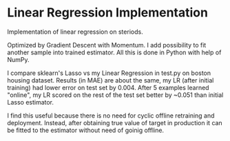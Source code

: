 # Linear Regression Implementation
Implementation of linear regression on steriods.

Optimized by Gradient Descent with Momentum. I add possibility to fit another sample into trained estimator. All this is done in Python with help of NumPy.

I compare sklearn's Lasso vs my Linear Regression in test.py on boston housing dataset. Results (in MAE) are about the same, my LR (after initial training) had lower error on test set by 0.004. After 5 examples learned "online", my LR scored on the rest of the test set better by ~0.051 than initial Lasso estimator. 

I find this useful because there is no need for cyclic offline retraining and deployment. Instead, after obtaining true value of target in production it can be fitted to the estimator without need of goinig offline.
